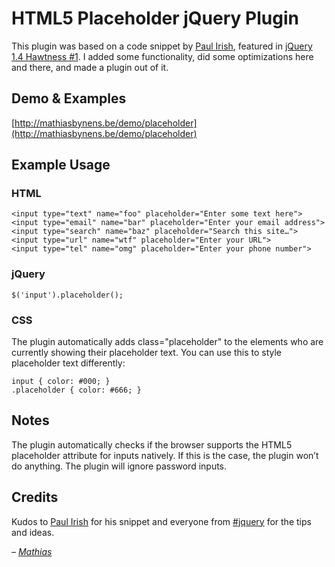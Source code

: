 # HTML5 Placeholder jQuery Plugin

This plugin was based on a code snippet by [Paul Irish](http://paulirish.com/), featured in [jQuery 1.4 Hawtness #1](http://jquery14.com/day-05/jquery-1-4-hawtness-1-with-paul-irish). I added some functionality, did some optimizations here and there, and made a plugin out of it.

## Demo & Examples

[http://mathiasbynens.be/demo/placeholder](http://mathiasbynens.be/demo/placeholder)

## Example Usage

### HTML

    <input type="text" name="foo" placeholder="Enter some text here">
    <input type="email" name="bar" placeholder="Enter your email address">
    <input type="search" name="baz" placeholder="Search this site…">
    <input type="url" name="wtf" placeholder="Enter your URL">
    <input type="tel" name="omg" placeholder="Enter your phone number">

### jQuery

    $('input').placeholder();

### CSS

The plugin automatically adds class="placeholder" to the elements who are currently showing their placeholder text. You can use this to style placeholder text differently:

    input { color: #000; }
    .placeholder { color: #666; }

## Notes

The plugin automatically checks if the browser supports the HTML5 placeholder attribute for inputs natively. If this is the case, the plugin won’t do anything.
The plugin will ignore password inputs.

## Credits

Kudos to [Paul Irish](http://paulirish.com/) for his snippet and everyone from [#jquery](http://webchat.freenode.net/?channels=jquery) for the tips and ideas.

_– [Mathias](http://mathiasbynens.be/)_